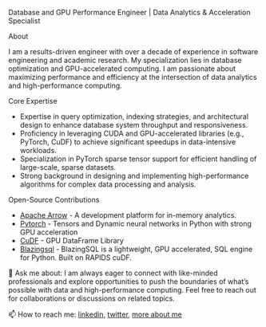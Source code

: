 Database and GPU Performance Engineer | Data Analytics & Acceleration Specialist

About

I am a results-driven engineer with over a decade of experience in software engineering and academic research. My specialization lies in database optimization and GPU-accelerated computing. I am passionate about maximizing performance and efficiency at the intersection of data analytics and high-performance computing.

Core Expertise

* Expertise in query optimization, indexing strategies, and architectural design to enhance database system throughput and responsiveness.
* Proficiency in leveraging CUDA and GPU-accelerated libraries (e.g., PyTorch, CuDF) to achieve significant speedups in data-intensive workloads.
* Specialization in PyTorch sparse tensor support for efficient handling of large-scale, sparse datasets.
* Strong background in designing and implementing high-performance algorithms for complex data processing and analysis.

Open-Source Contributions 

- [Apache Arrow](http://github.com/apache/arrow) - A development platform for in-memory analytics. 
- [Pytorch](http://github.com/pytorch) - Tensors and Dynamic neural networks in Python with strong GPU acceleration
- [CuDF](https://github.com/rapidsai/cudf) -  GPU DataFrame Library
- [Blazingsql](https://github.com/blazingdb/blazingsql) - BlazingSQL is a lightweight, GPU accelerated, SQL engine for Python. Built on RAPIDS cuDF.

💬 Ask me about:  I am always eager to connect with like-minded professionals and explore opportunities to push the boundaries of what’s possible with data and high-performance computing. Feel free to reach out for collaborations or discussions on related topics.

📫 How to reach me: [linkedin](https://www.linkedin.com/in/aocsa/), [twitter](https://twitter.com/aocsa), [more about me](https://linktr.ee/aocsa)

<!--
Fun facts:

I have completed AoC 2019, AoC 2020

- 🔭 I’m currently working with Data and GPUs
- 🌱 I’m currently learning Rust 
- 👯 I’m looking to collaborate on open-source projects related to pandas or numpy. 
- 🤔 I’m looking for help with ...
- 💬 Ask me about ...
- 📫 How to reach me: ...
- 😄 Pronouns: ...
- ⚡ Fun fact: ...


-->
